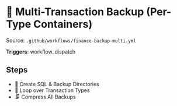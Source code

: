 # 🧾 Multi-Transaction Backup (Per-Type Containers)

Source: `.github/workflows/finance-backup-multi.yml`

**Triggers**: workflow_dispatch

## Steps
- 📁 Create SQL & Backup Directories
- 🔁 Loop over Transaction Types
- 🗜️ Compress All Backups
